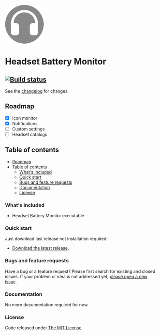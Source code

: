 ![logo](.editoricon.png)

# Headset Battery Monitor
[![Build status](https://ci.appveyor.com/api/projects/status/nldwjg74ng99ohis?svg=true)](https://ci.appveyor.com/project/ennerperez/headsetbatterymonitor)
---------------------------------------
See the [changelog](CHANGELOG.md) for changes.

## Roadmap

- [x] Icon monitor
- [x] Notifications
- [ ] Custom settings
- [ ] Headset catalogs

## Table of contents

  - [Roadmap](#roadmap)
  - [Table of contents](#table-of-contents)
    - [What's included](#whats-included)
    - [Quick start](#quick-start)
    - [Bugs and feature requests](#bugs-and-feature-requests)
    - [Documentation](#documentation)
    - [License](#license)

### What's included

- Headset Battery Monitor executable

### Quick start

Just download last release not installation required:

* [Download the latest release](https://github.com/ennerperez/HeadsetBatteryMonitor/releases/).

### Bugs and feature requests

Have a bug or a feature request? Please first search for existing and closed issues. If your problem or idea is not addressed yet, [please open a new issue](https://github.com/ennerperez/HeadsetBatteryMonitor/issues/new).

### Documentation

No more documentation required for now.

### License

Code released under [The MIT License](LICENSE)